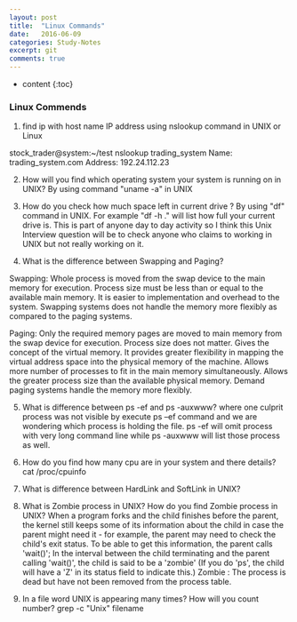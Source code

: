 ```yaml
---
layout: post
title:  "Linux Commands"
date:   2016-06-09
categories: Study-Notes
excerpt: git
comments: true
---
```


* content
{:toc}

### Linux Commends

1. find ip with host name
IP address using nslookup command in UNIX or Linux

stock_trader@system:~/test nslookup trading_system
Name:    trading_system.com
Address:  192.24.112.23

2. How will you find which operating system your system is running on in UNIX?
By using command "uname -a" in UNIX

3. How do you check how much space left in current drive ?
By using "df" command in UNIX. For example "df -h ." will list how full your current drive is. This is part of anyone day to day activity so I think this Unix Interview question will be to check anyone who claims to working in UNIX but not really working on it.

4. What is the difference between Swapping and Paging?

Swapping:
Whole process is moved from the swap device to the main memory for execution. Process size must be less than or equal to the available main memory. It is easier to implementation and overhead to the system. Swapping systems does not handle the memory more flexibly as compared to the paging systems.

Paging:
Only the required memory pages are moved to main memory from the swap device for execution. Process size does not matter. Gives the concept of the virtual memory. It provides greater flexibility in mapping the virtual address space into the physical memory of the machine. Allows more number of processes to fit in the main memory simultaneously. Allows the greater process size than the available physical memory. Demand paging systems handle the memory more flexibly.

5. What is difference between ps -ef and ps -auxwww?
where one culprit process was not visible by execute ps –ef command and we are wondering which process is holding the file.
ps -ef will omit process with very long command line while ps -auxwww will list those process as well.

6. How do you find how many cpu are in your system and there details?
cat /proc/cpuinfo

7. What is difference between HardLink and SoftLink in UNIX?

8. What is Zombie process in UNIX? How do you find Zombie process in UNIX?
When a program forks and the child finishes before the parent, the kernel still keeps some of its information about the child in case the parent might need it - for example, the parent may need to check the child's exit status. To be able to get this information, the parent calls 'wait()'; In the interval between the child terminating and the parent calling 'wait()', the child is said to be a 'zombie' (If you do 'ps', the child will have a 'Z' in its status field to indicate this.)
Zombie : The process is dead but have not been removed from the process table.

9. In a file word UNIX is appearing many times? How will you count number?
grep -c "Unix" filename
